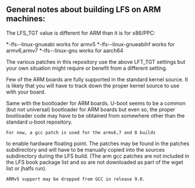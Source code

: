 

## General notes about building LFS on ARM machines:

   The LFS_TGT value is different for ARM than it is for x86/PPC:

*-lfs--linux-gnueabi   works for armv5
*-lfs--linux-gnueabihf   works for armv6,armv7
*-lfs--linux-gnu   works for aarch64

   The various patches in this repository use the above LFT_TGT settings
but your own situation might require or benefit from a different setting.

   Few of the ARM boards are fully supported in the standard kernel
source.   It is likely that you will have to track down the proper
kernel source to use with your board.   

   Same with the bootloader for ARM boards.   U-boot seems to be 
a common (but not universal) bootloader for ARM boards but even so, 
the proper bootloader code may have to be obtained from somewhere other
than the standard u-boot repository.

    For now, a gcc patch is used for the armv6,7 and 8 builds
to enable hardware floating point.   The patches may be found in the
patches subdirectory and will have to be manually copied into the 
sources subdirectory during the LFS build.   (The arm gcc patches are
not included in the LFS book package list and so are not downloaded
as part of the wget list or jhalfs run).

    ARMv5 support may be dropped from GCC in release 9.0.  

